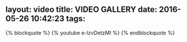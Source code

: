 layout: video
title: VIDEO GALLERY
date: 2016-05-26 10:42:23
tags:
---

{% blockquote  %}
{% youtube e-lzvDetzMI %}
{% endblockquote %}
